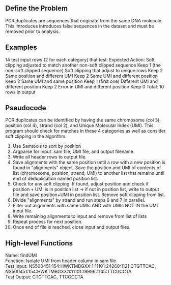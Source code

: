 ## Define the Problem
PCR duplicates are sequences that originate from the same DNA molecule. This introduces introduces false sequences in the dataset and must be removed prior to analysis.

## Examples
14 test input rows (2 for each category) that test:                             Expected Action:
Soft clipping adjusted to match another non-soft clipped sequence               Keep 1 (the non-soft clipped sequence)
Soft clipping that adjust to unique rows                                        Keep 2
Same position and different UMI                                                 Keep 2
Same UMI and different position                                                 Keep 2
Same UMI and same position                                                      Keep 1 (first one)
Different UMI and different position                                            Keep 2
Error in UMI and different position                                             Keep 0
                                                                                Total: 10 rows in output

## Pseudocode
PCR duplicates can be identified by having the same chromosome (col 3), position (col 4), strand (col 2), and Unique Molecular Index (UMI). This program should check for matches in these 4 categories as well as consider soft clipping in the algorithm.

1. Use Samtools to sort by position
2. Argparse for input .sam file, UMI file, and output filename.
3. Write all header rows to output file.
4. Save alignments with the same position until a row with a new position is found in "alignments" object. Save the position and UMI of contents of list (chromosome, position, strand, UMI) to another list that remains until end of deduplication named position list.
5. Check for any soft clipping. If found, adjust position and check if position + UMI is in position list -> if not in position list, write to output file and save position+UMI in position list. Remove soft clipping from list.
7. Divide "alignments" by strand and run steps 6 and 7 in parallel.
6. Filter out alignments with same UMIs AND with UMIs NOT IN the UMI input file.
7. Write remaining alignments to input and remove from list of lists
8. Repeat process for next position.
9. Once end of file is reached, close input and output files.

## High-level Functions
Name: findUMI <br>
Function: Isolate UMI from header column in sam file <br>
Test Input: NS500451:154:HWKTMBGXX:1:11101:24260:1121:CTGTTCAC, NS500451:154:HWKTMBGXX:1:11101:18996:1145:TTCGCCTA <br>
Test Output: CTGTTCAC, TTCGCCTA